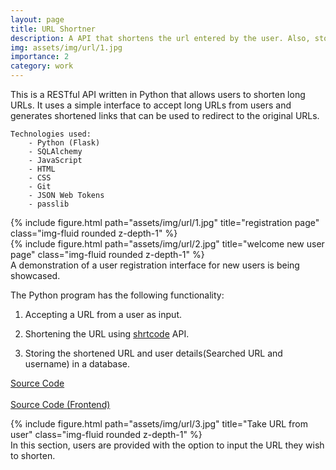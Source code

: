 ```yaml
---
layout: page
title: URL Shortner
description: A API that shortens the url entered by the user. Also, stores the searched url into database with SQLAlchemy. 
img: assets/img/url/1.jpg
importance: 2
category: work
---
```


This is a RESTful API written in Python that allows users to shorten long URLs. It uses a simple interface to accept long URLs from users and generates shortened links that can be used to redirect to the original URLs.

    Technologies used: 
        - Python (Flask)
        - SQLAlchemy
        - JavaScript
        - HTML
        - CSS 
        - Git 
        - JSON Web Tokens
        - passlib


<div class="row">
    <div class="col-sm mt-3 mt-md-0">
        {% include figure.html path="assets/img/url/1.jpg" title="registration page" class="img-fluid rounded z-depth-1" %}
    </div>
    <div class="col-sm mt-3 mt-md-0">
        {% include figure.html path="assets/img/url/2.jpg" title="welcome new user page" class="img-fluid rounded z-depth-1" %}
    </div>
</div>
<div class="caption">
    A demonstration of a user registration interface for new users is being showcased.
</div>

The Python program has the following functionality:

1.   Accepting a URL from a user as input.

2.   Shortening the URL using <a href="https://shrtco.de/">shrtcode</a> API.

3.   Storing the shortened URL and user details(Searched URL and username) in a database.

<a href="https://github.com/yash-s0/url_shortner">Source Code</a>
<br><br>
<a href="https://github.com/yash-s0/url_shortner_frontend">Source Code (Frontend)</a>

<div class="row">
    <div class="col-sm mt-3 mt-md-0">
        {% include figure.html path="assets/img/url/3.jpg" title="Take URL from user" class="img-fluid rounded z-depth-1" %}
    </div>
</div>
<div class="caption">
    In this section, users are provided with the option to input the URL they wish to shorten.
</div>
